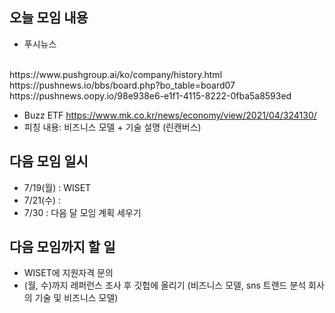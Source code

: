 ## 오늘 모임 내용
* 푸시뉴스 
 <br>
https://www.pushgroup.ai/ko/company/history.html <br>
https://pushnews.io/bbs/board.php?bo_table=board07 <br>
https://pushnews.oopy.io/98e938e6-e1f1-4115-8222-0fba5a8593ed <br>

* Buzz ETF
https://www.mk.co.kr/news/economy/view/2021/04/324130/
* 피칭 내용: 비즈니스 모델 + 기술 설명 (린캔버스) 


## 다음 모임 일시
* 7/19(월) : WISET 
* 7/21(수) : 
* 7/30 : 다음 달 모임 계획 세우기

## 다음 모임까지 할 일
* WISET에 지원자격 문의
* (월, 수)까지 레퍼런스 조사 후 깃헙에 올리기 (비즈니스 모델, sns 트랜드 분석 회사의 기술 및 비즈니스 모델)

